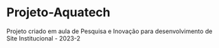 # Projeto-Aquatech
Projeto criado em aula de Pesquisa e Inovação para desenvolvimento de Site Institucional - 2023-2
